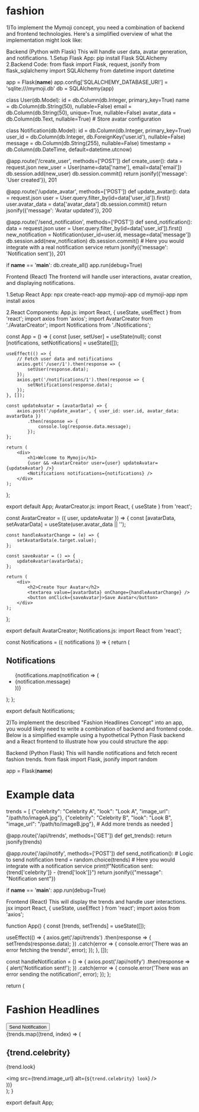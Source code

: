 # fashion
1)To implement the Mymoji concept, you need a combination of backend and frontend technologies. Here's a simplified overview of what the implementation might look like:

Backend (Python with Flask)
This will handle user data, avatar generation, and notifications.
1.Setup Flask App:
pip install Flask SQLAlchemy
2.Backend Code:
from flask import Flask, request, jsonify
from flask_sqlalchemy import SQLAlchemy
from datetime import datetime

app = Flask(__name__)
app.config['SQLALCHEMY_DATABASE_URI'] = 'sqlite:///mymoji.db'
db = SQLAlchemy(app)

class User(db.Model):
    id = db.Column(db.Integer, primary_key=True)
    name = db.Column(db.String(50), nullable=False)
    email = db.Column(db.String(50), unique=True, nullable=False)
    avatar_data = db.Column(db.Text, nullable=True)  # Store avatar configuration

class Notification(db.Model):
    id = db.Column(db.Integer, primary_key=True)
    user_id = db.Column(db.Integer, db.ForeignKey('user.id'), nullable=False)
    message = db.Column(db.String(255), nullable=False)
    timestamp = db.Column(db.DateTime, default=datetime.utcnow)

@app.route('/create_user', methods=['POST'])
def create_user():
    data = request.json
    new_user = User(name=data['name'], email=data['email'])
    db.session.add(new_user)
    db.session.commit()
    return jsonify({'message': 'User created'}), 201

@app.route('/update_avatar', methods=['POST'])
def update_avatar():
    data = request.json
    user = User.query.filter_by(id=data['user_id']).first()
    user.avatar_data = data['avatar_data']
    db.session.commit()
    return jsonify({'message': 'Avatar updated'}), 200

@app.route('/send_notification', methods=['POST'])
def send_notification():
    data = request.json
    user = User.query.filter_by(id=data['user_id']).first()
    new_notification = Notification(user_id=user.id, message=data['message'])
    db.session.add(new_notification)
    db.session.commit()
    # Here you would integrate with a real notification service
    return jsonify({'message': 'Notification sent'}), 201

if __name__ == '__main__':
    db.create_all()
    app.run(debug=True)

Frontend (React)
The frontend will handle user interactions, avatar creation, and displaying notifications.

1.Setup React App:
npx create-react-app mymoji-app
cd mymoji-app
npm install axios

2.React Components:
App.js:
import React, { useState, useEffect } from 'react';
import axios from 'axios';
import AvatarCreator from './AvatarCreator';
import Notifications from './Notifications';

const App = () => {
    const [user, setUser] = useState(null);
    const [notifications, setNotifications] = useState([]);

    useEffect(() => {
        // Fetch user data and notifications
        axios.get('/user/1').then(response => {
            setUser(response.data);
        });
        axios.get('/notifications/1').then(response => {
            setNotifications(response.data);
        });
    }, []);

    const updateAvatar = (avatarData) => {
        axios.post('/update_avatar', { user_id: user.id, avatar_data: avatarData })
            .then(response => {
                console.log(response.data.message);
            });
    };

    return (
        <div>
            <h1>Welcome to Mymoji</h1>
            {user && <AvatarCreator user={user} updateAvatar={updateAvatar} />}
            <Notifications notifications={notifications} />
        </div>
    );
};

export default App;
AvatarCreator.js:
import React, { useState } from 'react';

const AvatarCreator = ({ user, updateAvatar }) => {
    const [avatarData, setAvatarData] = useState(user.avatar_data || '');

    const handleAvatarChange = (e) => {
        setAvatarData(e.target.value);
    };

    const saveAvatar = () => {
        updateAvatar(avatarData);
    };

    return (
        <div>
            <h2>Create Your Avatar</h2>
            <textarea value={avatarData} onChange={handleAvatarChange} />
            <button onClick={saveAvatar}>Save Avatar</button>
        </div>
    );
};

export default AvatarCreator;
Notifications.js:
import React from 'react';

const Notifications = ({ notifications }) => {
    return (
        <div>
            <h2>Notifications</h2>
            <ul>
                {notifications.map(notification => (
                    <li key={notification.id}>{notification.message}</li>
                ))}
            </ul>
        </div>
    );
};

export default Notifications;

2)To implement the described "Fashion Headlines Concept" into an app, you would likely need to write a combination of backend and frontend code. Below is a simplified example using a hypothetical Python Flask backend and a React frontend to illustrate how you could structure the app:

Backend (Python Flask)
This will handle notifications and fetch recent fashion trends.
from flask import Flask, jsonify
import random

app = Flask(__name__)

# Example data
trends = [
    {"celebrity": "Celebrity A", "look": "Look A", "image_url": "/path/to/imageA.jpg"},
    {"celebrity": "Celebrity B", "look": "Look B", "image_url": "/path/to/imageB.jpg"},
    # Add more trends as needed
]

@app.route('/api/trends', methods=['GET'])
def get_trends():
    return jsonify(trends)

@app.route('/api/notify', methods=['POST'])
def send_notification():
    # Logic to send notification
    trend = random.choice(trends)
    # Here you would integrate with a notification service
    print(f"Notification sent: {trend['celebrity']} - {trend['look']}")
    return jsonify({"message": "Notification sent"})

if __name__ == '__main__':
    app.run(debug=True)

Frontend (React)
This will display the trends and handle user interactions.
jsx
import React, { useState, useEffect } from 'react';
import axios from 'axios';

function App() {
  const [trends, setTrends] = useState([]);

  useEffect(() => {
    axios.get('/api/trends')
      .then(response => {
        setTrends(response.data);
      })
      .catch(error => {
        console.error('There was an error fetching the trends!', error);
      });
  }, []);

  const handleNotification = () => {
    axios.post('/api/notify')
      .then(response => {
        alert('Notification sent!');
      })
      .catch(error => {
        console.error('There was an error sending the notification!', error);
      });
  };

  return (
    <div className="App">
      <h1>Fashion Headlines</h1>
      <button onClick={handleNotification}>Send Notification</button>
      <div className="trends">
        {trends.map((trend, index) => (
          <div key={index} className="trend">
            <h2>{trend.celebrity}</h2>
            <p>{trend.look}</p>
            <img src={trend.image_url} alt={`${trend.celebrity} look`} />
          </div>
        ))}
      </div>
    </div>
  );
}

export default App;
